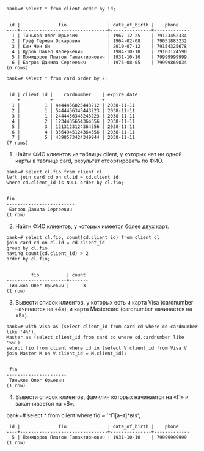 ```
bank=# select * from client order by id;


 id |              fio               | date_of_birth |    phone    
----+--------------------------------+---------------+-------------
  1 | Тиньков Олег Юрьевич           | 1967-12-25    | 79123452334
  2 | Греф Герман Оскарович          | 1964-02-08    | 79051883232
  3 | Ким Чен Ын                     | 2010-07-12    | 79154325678
  4 | Дуров Павел Валерьевич         | 1984-10-10    | 79103124590
  5 | Помидоров Платон Галактионович | 1931-10-10    | 79999999999
  6 | Багров Данила Сергеевич        | 1975-08-05    | 79999869034
(6 rows)
```

```
bank=# select * from card order by 2;


 id | client_id |    cardnumber    | expire_date 
----+-----------+------------------+-------------
  1 |         1 | 4444456825443212 | 2038-11-11
  2 |         1 | 5444456345443223 | 2038-11-11
  3 |         1 | 2444456348243223 | 2038-11-11
  4 |         2 | 1234435654364356 | 2038-11-11
  5 |         3 | 1213123124364356 | 2038-11-11
  6 |         4 | 3564945124364356 | 2038-11-11
  7 |         5 | 4398573424349944 | 2038-11-11
(7 rows)
```



1. Найти ФИО клиентов из таблицы client, у которых нет ни одной карты в таблице card, результат отсортировать по ФИО.

```
bank=# select cl.fio from client cl 
left join card cd on cl.id = cd.client_id 
where cd.client_id is NULL order by cl.fio;


fio           
-------------------------
 Багров Данила Сергеевич
(1 row)
```

2. Найти ФИО клиентов, у которых имеется более двух карт.

```
bank=# select cl.fio, count(cd.client_id) from client cl 
join card cd on cl.id = cd.client_id 
group by cl.fio 
having count(cd.client_id) > 2 
order by cl.fio;


         fio          | count 
----------------------+-------
 Тиньков Олег Юрьевич |     3
(1 row)
```

3. Вывести список клиентов, у которых есть и карта Visa (cardnumber начинается на «4»), и карта Mastercard (cardnumber начинается на «5»).

```
bank=# with Visa as (select client_id from card cd where cd.cardnumber like '4%'), 
Master as (select client_id from card cd where cd.cardnumber like '5%') 
select fio from client where id in (select V.client_id from Visa V join Master M on V.client_id = M.client_id);


 fio          
----------------------
 Тиньков Олег Юрьевич
(1 row)
```

4. Вывести список клиентов, фамилия которых начинается на «П» и заканчивается на «В».

bank=# select * from client where fio ~ '^П[а-я]*в\s';

```
 id |              fio               | date_of_birth |    phone    
----+--------------------------------+---------------+-------------
  5 | Помидоров Платон Галактионович | 1931-10-10    | 79999999999
(1 row)
```

  
  
  
